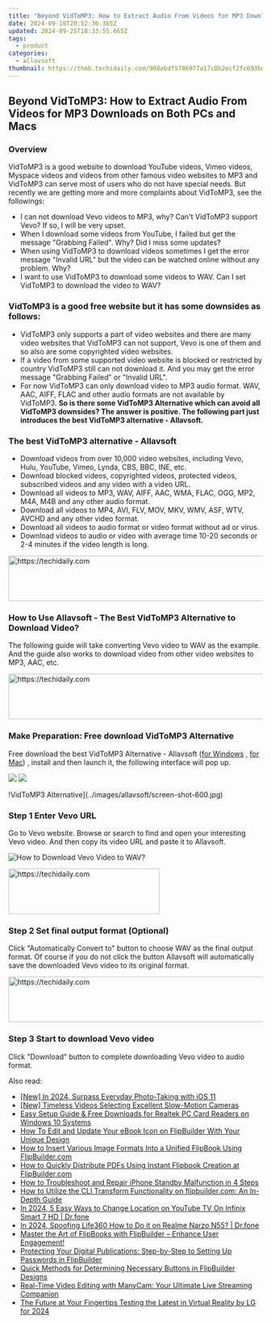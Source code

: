 ```yaml
---
title: "Beyond VidToMP3: How to Extract Audio From Videos for MP3 Downloads on Both PCs and Macs"
date: 2024-09-18T20:52:36.365Z
updated: 2024-09-25T18:33:55.665Z
tags:
  - product
categories:
  - allavsoft
thumbnail: https://thmb.techidaily.com/908abdf5786977a17c0b2ecf2fc693bdf5a10c0549e2851740329dd839b1ac68.jpg
---
```


## Beyond VidToMP3: How to Extract Audio From Videos for MP3 Downloads on Both PCs and Macs

### Overview

VidToMP3 is a good website to download YouTube videos, Vimeo videos, Myspace videos and videos from other famous video websites to MP3 and VidToMP3 can serve most of users who do not have special needs. But recently we are getting more and more complaints about VidToMP3, see the followings:

* I can not download Vevo videos to MP3, why? Can't VidToMP3 support Vevo? If so, I will be very upset.
* When I download some videos from YouTube, I failed but get the message "Grabbing Failed". Why? Did I miss some updates?
* When using VidToMP3 to download videos sometimes I get the error message "Invalid URL" but the video can be watched online without any problem. Why?
* I want to use VidToMP3 to download some videos to WAV. Can I set VidToMP3 to download the video to WAV?

### VidToMP3 is a good free website but it has some downsides as follows:

* VidToMP3 only supports a part of video websites and there are many video websites that VidToMP3 can not support, Vevo is one of them and so also are some copyrighted video websites.
* If a video from some supported video website is blocked or restricted by country VidToMP3 still can not download it. And you may get the error message "Grabbing Failed" or "Invalid URL".
* For now VidToMP3 can only download video to MP3 audio format. WAV, AAC, AIFF, FLAC and other audio formats are not available by VidToMP3\. **So is there some VidToMP3 Alternative which can avoid all VidToMP3 downsides? The answer is positive. The following part just introduces the best VidToMP3 alternative - Allavsoft.**

### The best VidToMP3 alternative - Allavsoft

* Download videos from over 10,000 video websites, including Vevo, Hulu, YouTube, Vimeo, Lynda, CBS, BBC, INE, etc.
* Download blocked videos, copyrighted videos, protected videos, subscribed videos and any video with a video URL.
* Download all videos to MP3, WAV, AIFF, AAC, WMA, FLAC, OGG, MP2, M4A, M4B and any other audio format.
* Download all videos to MP4, AVI, FLV, MOV, MKV, WMV, ASF, WTV, AVCHD and any other video format.
* Download all videos to audio format or video format without ad or virus.
* Download videos to audio or video with average time 10-20 seconds or 2-4 minutes if the video length is long.

<!-- affiliate ads begin -->
<a href="https://appsumo.8odi.net/c/5597632/2118322/7443" target="_top" id="2118322">
  <img src="//a.impactradius-go.com/display-ad/7443-2118322" border="0" alt="https://techidaily.com" width="728" height="90"/>
</a>
<img height="0" width="0" src="https://appsumo.8odi.net/i/5597632/2118322/7443" style="position:absolute;visibility:hidden;" border="0" />
<!-- affiliate ads end -->

### How to Use Allavsoft - The Best VidToMP3 Alternative to Download Video?

The following guide will take converting Vevo video to WAV as the example. And the guide also works to download video from other video websites to MP3, AAC, etc.

<!-- affiliate ads begin -->
<a href="https://wigfever.sjv.io/c/5597632/2014854/22899" target="_top" id="2014854">
  <img src="//a.impactradius-go.com/display-ad/22899-2014854" border="0" alt="https://techidaily.com" width="728" height="90"/>
</a>
<img height="0" width="0" src="https://wigfever.sjv.io/i/5597632/2014854/22899" style="position:absolute;visibility:hidden;" border="0" />
<!-- affiliate ads end -->

### Make Preparation: Free download VidToMP3 Alternative

Free download the best VidToMP3 Alternative - Allavsoft ([for Windows](https://tools.techidaily.com/allavsoft/products/) , [for Mac](https://tools.techidaily.com/allavsoft/products/)) , install and then launch it, the following interface will pop up.

[![](https://www.allavsoft.com/how-to/../images/how-to/free-download-win.jpg)](https://tools.techidaily.com/allavsoft/products/) [![](https://www.allavsoft.com/how-to/../images/how-to/free-download-mac.jpg)](https://tools.techidaily.com/allavsoft/products/)

!VidToMP3 Alternative\](../images/allavsoft/screen-shot-600.jpg)

### Step 1 Enter Vevo URL

Go to Vevo website. Browse or search to find and open your interesting Vevo video. And then copy its video URL and paste it to Allavsoft.

![How to Download Vevo Video to WAV?](https://www.allavsoft.com/how-to/../images/how-to/download-rtmp-video/download-rtmp-video.jpg)

<!-- affiliate ads begin -->
<a href="https://aligracehair.sjv.io/c/5597632/2006914/19272" target="_top" id="2006914">
  <img src="//a.impactradius-go.com/display-ad/19272-2006914" border="0" alt="https://techidaily.com" width="300" height="90"/>
</a>
<img height="0" width="0" src="https://aligracehair.sjv.io/i/5597632/2006914/19272" style="position:absolute;visibility:hidden;" border="0" />
<!-- affiliate ads end -->

### Step 2 Set final output format (Optional)

Click "Automatically Convert to" button to choose WAV as the final output format. Of course if you do not click the button Allavsoft will automatically save the downloaded Vevo video to its original format.

<!-- affiliate ads begin -->
<a href="https://imp.i357552.net/c/5597632/947746/11832" target="_top" id="947746">
  <img src="//a.impactradius-go.com/display-ad/11832-947746" border="0" alt="https://techidaily.com" width="728" height="90"/>
</a>
<img height="0" width="0" src="https://imp.i357552.net/i/5597632/947746/11832" style="position:absolute;visibility:hidden;" border="0" />
<!-- affiliate ads end -->

### Step 3 Start to download Vevo video

Click "Download" button to complete downloading Vevo video to audio format.

<ins class="adsbygoogle"
     style="display:block"
     data-ad-format="autorelaxed"
     data-ad-client="ca-pub-7571918770474297"
     data-ad-slot="1223367746"></ins>

<ins class="adsbygoogle"
     style="display:block"
     data-ad-client="ca-pub-7571918770474297"
     data-ad-slot="8358498916"
     data-ad-format="auto"
     data-full-width-responsive="true"></ins>

<span class="atpl-alsoreadstyle">Also read:</span>
<div><ul>
<li><a href="https://fox-glue.techidaily.com/new-in-2024-surpass-everyday-photo-taking-with-ios-11/"><u>[New] In 2024, Surpass Everyday Photo-Taking with iOS 11</u></a></li>
<li><a href="https://article-tips.techidaily.com/new-timeless-videos-selecting-excellent-slow-motion-cameras/"><u>[New] Timeless Videos Selecting Excellent Slow-Motion Cameras</u></a></li>
<li><a href="https://driver-download.techidaily.com/easy-setup-guide-and-free-downloads-for-realtek-pc-card-readers-on-windows-10-systems/"><u>Easy Setup Guide & Free Downloads for Realtek PC Card Readers on Windows 10 Systems</u></a></li>
<li><a href="https://discover-deluxe.techidaily.com/how-to-edit-and-update-your-ebook-icon-on-flipbuilder-with-your-unique-design/"><u>How To Edit and Update Your eBook Icon on FlipBuilder With Your Unique Design</u></a></li>
<li><a href="https://discover-deluxe.techidaily.com/how-to-insert-various-image-formats-into-a-unified-flipbook-using-flipbuildercom/"><u>How to Insert Various Image Formats Into a Unified FlipBook Using FlipBuilder.com</u></a></li>
<li><a href="https://discover-deluxe.techidaily.com/how-to-quickly-distribute-pdfs-using-instant-flipbook-creation-at-flipbuildercom/"><u>How to Quickly Distribute PDFs Using Instant Flipbook Creation at FlipBuilder.com</u></a></li>
<li><a href="https://fox-that.techidaily.com/how-to-troubleshoot-and-repair-iphone-standby-malfunction-in-4-steps/"><u>How to Troubleshoot and Repair iPhone Standby Malfunction in 4 Steps</u></a></li>
<li><a href="https://discover-deluxe.techidaily.com/how-to-utilize-the-cli-transform-functionality-on-flipbuildercom-an-in-depth-guide/"><u>How to Utilize the CLI Transform Functionality on flipbuilder.com: An In-Depth Guide</u></a></li>
<li><a href="https://change-location.techidaily.com/in-2024-5-easy-ways-to-change-location-on-youtube-tv-on-infinix-smart-7-hd-drfone-by-drfone-virtual-android/"><u>In 2024, 5 Easy Ways to Change Location on YouTube TV On Infinix Smart 7 HD | Dr.fone</u></a></li>
<li><a href="https://phone-solutions.techidaily.com/in-2024-spoofing-life360-how-to-do-it-on-realme-narzo-n55-drfone-by-drfone-virtual-android/"><u>In 2024, Spoofing Life360 How to Do it on Realme Narzo N55? | Dr.fone</u></a></li>
<li><a href="https://discover-deluxe.techidaily.com/master-the-art-of-flipbooks-with-flipbuilder-enhance-user-engagement/"><u>Master the Art of FlipBooks with FlipBuilder – Enhance User Engagement!</u></a></li>
<li><a href="https://discover-deluxe.techidaily.com/protecting-your-digital-publications-step-by-step-to-setting-up-passwords-in-flipbuilder/"><u>Protecting Your Digital Publications: Step-by-Step to Setting Up Passwords in FlipBuilder</u></a></li>
<li><a href="https://discover-deluxe.techidaily.com/quick-methods-for-determining-necessary-buttons-in-flipbuilder-designs/"><u>Quick Methods for Determining Necessary Buttons in FlipBuilder Designs</u></a></li>
<li><a href="https://techtrends.techidaily.com/real-time-video-editing-with-manycam-your-ultimate-live-streaming-companion/"><u>Real-Time Video Editing with ManyCam: Your Ultimate Live Streaming Companion</u></a></li>
<li><a href="https://some-guidance.techidaily.com/the-future-at-your-fingertips-testing-the-latest-in-virtual-reality-by-lg-for-2024/"><u>The Future at Your Fingertips Testing the Latest in Virtual Reality by LG for 2024</u></a></li>
</ul></div>

